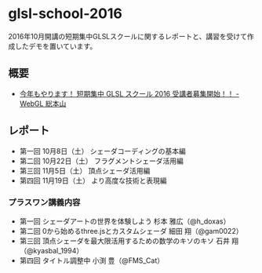 # glsl-school-2016

2016年10月開講の短期集中GLSLスクールに関するレポートと、講習を受けて作成したデモを置いています。

## 概要

- [今年もやります！ 短期集中 GLSL スクール 2016 受講者募集開始！！ - WebGL 総本山](https://webgl.souhonzan.org/entry/?v=0703)

## レポート

- 第一回 10月8日（土） シェーダコーディングの基本編
- 第二回 10月22日（土） フラグメントシェーダ活用編
- 第三回 11月5日（土） 頂点シェーダ活用編
- 第四回 11月19日（土） より高度な技術と表現編

### プラスワン講義内容

- 第一回 シェーダアートの世界を体験しよう 杉本 雅広（@h_doxas）
- 第二回 0から始めるthree.jsとカスタムシェーダ 細田 翔（@gam0022）
- 第三回 頂点シェーダを最大限活用するための数学のキソのキソ 石井 翔（@kyasbal_1994）
- 第四回 タイトル調整中 小渕 豊（@FMS_Cat）
